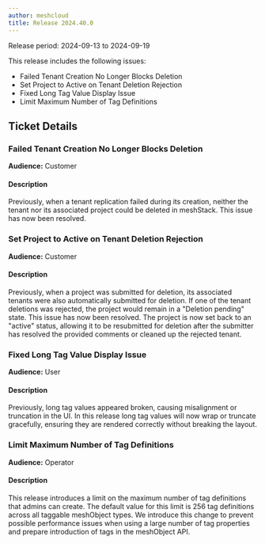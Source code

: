 ```yaml
---
author: meshcloud
title: Release 2024.40.0
---
```


Release period: 2024-09-13 to 2024-09-19

This release includes the following issues:
* Failed Tenant Creation No Longer Blocks Deletion
* Set Project to Active on Tenant Deletion Rejection
* Fixed Long Tag Value Display Issue
* Limit Maximum Number of Tag Definitions
<!--truncate-->

## Ticket Details
### Failed Tenant Creation No Longer Blocks Deletion
**Audience:** Customer


#### Description
Previously, when a tenant replication failed during its creation, neither the tenant nor its associated project could be deleted in meshStack. This issue has now been resolved.

### Set Project to Active on Tenant Deletion Rejection
**Audience:** Customer


#### Description
Previously, when a project was submitted for deletion, its associated tenants were also automatically submitted for deletion. If one of the tenant deletions was rejected, the project would remain in a "Deletion pending" state. This issue has now been resolved. The project is now set back to an "active" status, allowing it to be resubmitted for deletion after the submitter has resolved the provided comments or cleaned up the rejected tenant.

### Fixed Long Tag Value Display Issue
**Audience:** User


#### Description
Previously, long tag values appeared broken, causing misalignment or truncation in the UI. In this release long tag values 
will now wrap or truncate gracefully, ensuring they are rendered correctly without breaking the layout.

### Limit Maximum Number of Tag Definitions
**Audience:** Operator


#### Description
This release introduces a limit on the maximum number of tag definitions that admins can create.
The default value for this limit is 256 tag definitions across all taggable meshObject types. 
We introduce this change to prevent possible performance issues when using a large number of tag
properties and prepare introduction of tags in the meshObject API.

